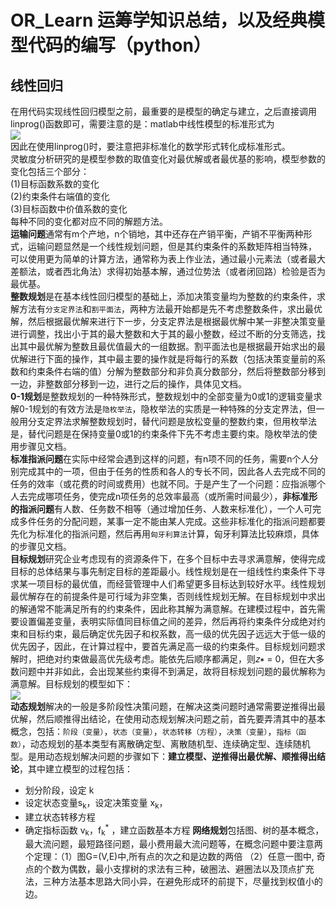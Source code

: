 # OR_Learn  运筹学知识总结，以及经典模型代码的编写（python）
## 线性回归
在用代码实现线性回归模型之前，最重要的是模型的确定与建立，之后直接调用linprog()函数即可，需要注意的是：matlab中线性模型的标准形式为<br>
![](https://github.com/yangxcc/OR_Learn/raw/master/image/standard.png) <br>
因此在使用linprog()时，要注意把非标准化的数学形式转化成标准形式。<br>
灵敏度分析研究的是模型参数的取值变化对最优解或者最优基的影响，模型参数的变化包括三个部分：<br>
(1)目标函数系数的变化<br>
(2)约束条件右端值的变化<br>
(3)目标函数中价值系数的变化<br>
每种不同的变化都对应不同的解题方法。<br>
**运输问题**通常有m个产地，n个销地，其中还存在产销平衡，产销不平衡两种形式，运输问题显然是一个线性规划问题，但是其约束条件的系数矩阵相当特殊，
可以使用更为简单的计算方法，通常称为表上作业法，通过最小元素法（或者最大差额法，或者西北角法）求得初始基本解，通过位势法（或者闭回路）检验是否为
最优基。<br>
**整数规划**是在基本线性回归模型的基础上，添加决策变量均为整数的约束条件，求解方法有`分支定界法`和`割平面法`，两种方法最开始都是先不考虑整数条件，求出最优解，然后根据最优解来进行下一步，分支定界法是根据最优解中某一非整决策变量进行调整，找出小于其的最大整数和大于其的最小整数，经过不断的分支筛选，找出其中最优解为整数且最优值最大的一组数据。割平面法也是根据最开始求出的最优解进行下面的操作，其中最主要的操作就是将每行的系数（包括决策变量前的系数和约束条件右端的值）分解为整数部分和非负真分数部分，然后将整数部分移到一边，非整数部分移到一边，进行之后的操作，具体见文档。<br>
**0-1规划**是整数规划的一种特殊形式，整数规划中的全部变量为0或1的逻辑变量求解0-1规划的有效方法是`隐枚举法`，隐枚举法的实质是一种特殊的分支定界法，但一般用分支定界法求解整数规划时，替代问题是放松变量的整数约束，但用枚举法是，替代问题是在保持变量0或1的约束条件下先不考虑主要约束。隐枚举法的使用步骤见文档。<br>
**标准指派问题**在实际中经常会遇到这样的问题，有n项不同的任务，需要n个人分别完成其中的一项，但由于任务的性质和各人的专长不同，因此各人去完成不同的任务的效率（或花费的时间或费用）也就不同。于是产生了一个问题：应指派哪个人去完成哪项任务，使完成n项任务的总效率最高（或所需时间最少），**非标准形的指派问题**有人数、任务数不相等（通过增加任务、人数来标准化），一个人可完成多件任务的分配问题，某事一定不能由某人完成。这些非标准化的指派问题都要先化为标准化的指派问题，然后再用`匈牙利算法`计算，匈牙利算法比较麻烦，具体的步骤见文档。<br>
**目标规划**研究企业考虑现有的资源条件下，在多个目标中去寻求满意解，使得完成目标的总体结果与事先制定目标的差距最小。线性规划是在一组线性约束条件下寻求某一项目标的最优值，而经营管理中人们希望更多目标达到较好水平。线性规划最优解存在的前提条件是可行域为非空集，否则线性规划无解。在目标规划中求出的解通常不能满足所有的约束条件，因此称其解为满意解。在建模过程中，首先需要设置偏差变量，表明实际值同目标值之间的差异，然后再将约束条件分成绝对约束和目标约束，最后确定优先因子和权系数，高一级的优先因子远远大于低一级的优先因子，因此，在计算过程中，要首先满足高一级的约束条件。目标规划问题求解时，把绝对约束做最高优先级考虑。能依先后顺序都满足，则𝑧∗ = 0，但在大多数问题中并非如此，会出现某些约束得不到满足，故将目标规划问题的最优解称为满意解。目标规划的模型如下：<br>
![](https://github.com/yangxcc/OR_Learn/blob/master/image/%E7%9B%AE%E6%A0%87%E8%A7%84%E5%88%92%E6%A8%A1%E5%9E%8B.png)<br>
**动态规划**解决的一般是多阶段性决策问题，在解决这类问题时通常需要逆推得出最优解，然后顺推得出结论，在使用动态规划解决问题之前，首先要弄清其中的基本概念，包括：`阶段（变量）`，`状态（变量）`，`状态转移（方程）`，`决策（变量）`，`指标（函数）`，动态规划的基本类型有离散确定型、离散随机型、连续确定型、连续随机型。是用动态规划解决问题的步骤如下：**建立模型、逆推得出最优解、顺推得出结论**，其中建立模型的过程包括：
* 划分阶段，设定 k
* 设定状态变量s<sub>k</sub>，设定决策变量 x<sub>k</sub>，
* 建立状态转移方程
* 确定指标函数 v<sub>k</sub>，f<sub>k</sub><sup>*</sup> ，建立函数基本方程
**网络规划**包括图、树的基本概念，最大流问题，最短路径问题，最小费用最大流问题等，在概念问题中要注意两个定理：（1）图G=(V,E)中,所有点的次之和是边数的两倍 （2）任意一图中, 奇点的个数为偶数，最小支撑树的求法有三种，破圈法、避圈法以及顶点扩充法，三种方法基本思路大同小异，在避免形成环的前提下，尽量找到权值小的边。

